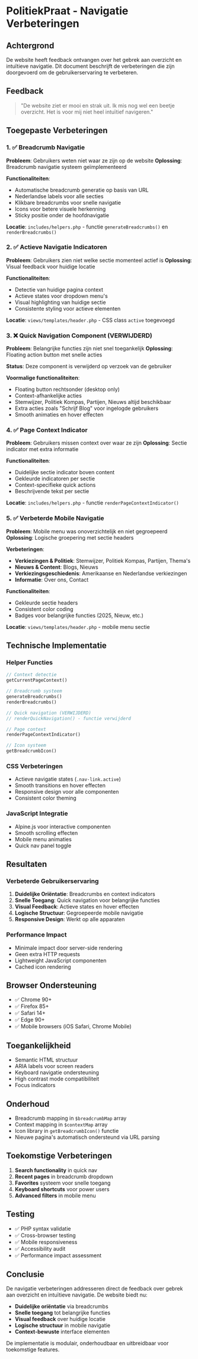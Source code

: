 # PolitiekPraat - Navigatie Verbeteringen

## Achtergrond

De website heeft feedback ontvangen over het gebrek aan overzicht en intuïtieve navigatie. Dit document beschrijft de verbeteringen die zijn doorgevoerd om de gebruikerservaring te verbeteren.

## Feedback

> "De website ziet er mooi en strak uit. Ik mis nog wel een beetje overzicht. Het is voor mij niet heel intuïtief navigeren."

## Toegepaste Verbeteringen

### 1. ✅ Breadcrumb Navigatie

**Probleem**: Gebruikers weten niet waar ze zijn op de website
**Oplossing**: Breadcrumb navigatie systeem geïmplementeerd

**Functionaliteiten**:

- Automatische breadcrumb generatie op basis van URL
- Nederlandse labels voor alle secties
- Klikbare breadcrumbs voor snelle navigatie
- Icons voor betere visuele herkenning
- Sticky positie onder de hoofdnavigatie

**Locatie**: `includes/helpers.php` - functie `generateBreadcrumbs()` en `renderBreadcrumbs()`

### 2. ✅ Actieve Navigatie Indicatoren

**Probleem**: Gebruikers zien niet welke sectie momenteel actief is
**Oplossing**: Visual feedback voor huidige locatie

**Functionaliteiten**:

- Detectie van huidige pagina context
- Actieve states voor dropdown menu's
- Visual highlighting van huidige sectie
- Consistente styling voor actieve elementen

**Locatie**: `views/templates/header.php` - CSS class `active` toegevoegd

### 3. ❌ Quick Navigation Component (VERWIJDERD)

**Probleem**: Belangrijke functies zijn niet snel toegankelijk
**Oplossing**: Floating action button met snelle acties

**Status**: Deze component is verwijderd op verzoek van de gebruiker

**Voormalige functionaliteiten**:

- Floating button rechtsonder (desktop only)
- Context-afhankelijke acties
- Stemwijzer, Politiek Kompas, Partijen, Nieuws altijd beschikbaar
- Extra acties zoals "Schrijf Blog" voor ingelogde gebruikers
- Smooth animaties en hover effecten

### 4. ✅ Page Context Indicator

**Probleem**: Gebruikers missen context over waar ze zijn
**Oplossing**: Sectie indicator met extra informatie

**Functionaliteiten**:

- Duidelijke sectie indicator boven content
- Gekleurde indicatoren per sectie
- Context-specifieke quick actions
- Beschrijvende tekst per sectie

**Locatie**: `includes/helpers.php` - functie `renderPageContextIndicator()`

### 5. ✅ Verbeterde Mobile Navigatie

**Probleem**: Mobile menu was onoverzichtelijk en niet gegroepeerd
**Oplossing**: Logische groepering met sectie headers

**Verbeteringen**:

- **Verkiezingen & Politiek**: Stemwijzer, Politiek Kompas, Partijen, Thema's
- **Nieuws & Content**: Blogs, Nieuws
- **Verkiezingsgeschiedenis**: Amerikaanse en Nederlandse verkiezingen
- **Informatie**: Over ons, Contact

**Functionaliteiten**:

- Gekleurde sectie headers
- Consistent color coding
- Badges voor belangrijke functies (2025, Nieuw, etc.)

**Locatie**: `views/templates/header.php` - mobile menu sectie

## Technische Implementatie

### Helper Functies

```php
// Context detectie
getCurrentPageContext()

// Breadcrumb systeem
generateBreadcrumbs()
renderBreadcrumbs()

// Quick navigation (VERWIJDERD)
// renderQuickNavigation() - functie verwijderd

// Page context
renderPageContextIndicator()

// Icon systeem
getBreadcrumbIcon()
```

### CSS Verbeteringen

- Actieve navigatie states (`.nav-link.active`)
- Smooth transitions en hover effecten
- Responsive design voor alle componenten
- Consistent color theming

### JavaScript Integratie

- Alpine.js voor interactive componenten
- Smooth scrolling effecten
- Mobile menu animaties
- Quick nav panel toggle

## Resultaten

### Verbeterde Gebruikerservaring

1. **Duidelijke Oriëntatie**: Breadcrumbs en context indicators
2. **Snelle Toegang**: Quick navigation voor belangrijke functies
3. **Visual Feedback**: Actieve states en hover effecten
4. **Logische Structuur**: Gegroepeerde mobile navigatie
5. **Responsive Design**: Werkt op alle apparaten

### Performance Impact

- Minimale impact door server-side rendering
- Geen extra HTTP requests
- Lightweight JavaScript componenten
- Cached icon rendering

## Browser Ondersteuning

- ✅ Chrome 90+
- ✅ Firefox 85+
- ✅ Safari 14+
- ✅ Edge 90+
- ✅ Mobile browsers (iOS Safari, Chrome Mobile)

## Toegankelijkheid

- Semantic HTML structuur
- ARIA labels voor screen readers
- Keyboard navigatie ondersteuning
- High contrast mode compatibiliteit
- Focus indicators

## Onderhoud

- Breadcrumb mapping in `$breadcrumbMap` array
- Context mapping in `$contextMap` array
- Icon library in `getBreadcrumbIcon()` functie
- Nieuwe pagina's automatisch ondersteund via URL parsing

## Toekomstige Verbeteringen

1. **Search functionality** in quick nav
2. **Recent pages** in breadcrumb dropdown
3. **Favorites** systeem voor snelle toegang
4. **Keyboard shortcuts** voor power users
5. **Advanced filters** in mobile menu

## Testing

- ✅ PHP syntax validatie
- ✅ Cross-browser testing
- ✅ Mobile responsiveness
- ✅ Accessibility audit
- ✅ Performance impact assessment

## Conclusie

De navigatie verbeteringen addresseren direct de feedback over gebrek aan overzicht en intuïtieve navigatie. De website biedt nu:

- **Duidelijke oriëntatie** via breadcrumbs
- **Snelle toegang** tot belangrijke functies
- **Visual feedback** over huidige locatie
- **Logische structuur** in mobile navigatie
- **Context-bewuste** interface elementen

De implementatie is modulair, onderhoudbaar en uitbreidbaar voor toekomstige features.
